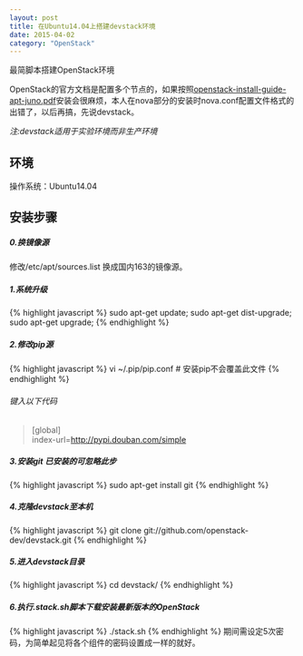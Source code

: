 ```yaml
---
layout: post
title: 在Ubuntu14.04上搭建devstack环境
date: 2015-04-02
category: "OpenStack"
---
```



最简脚本搭建OpenStack环境

OpenStack的官方文档是配置多个节点的，如果按照[openstack-install-guide-apt-juno.pdf](http://docs.openstack.org/juno/install-guide/install/apt/content/)安装会很麻烦，本人在nova部分的安装时nova.conf配置文件格式的出错了，以后再搞，先说devstack。

*注:devstack适用于实验环境而非生产环境*

## 环境

操作系统：Ubuntu14.04

## 安装步骤

##### 0.换镜像源

修改/etc/apt/sources.list 换成国内163的镜像源。

##### 1.系统升级

{% highlight javascript %}
sudo apt-get update;
sudo apt-get dist-upgrade;
sudo apt-get upgrade;
{% endhighlight %}

##### 2.修改pip源

{% highlight javascript %}
    vi ~/.pip/pip.conf        # 安装pip不会覆盖此文件
{% endhighlight %}
###### 键入以下代码

>[global]<br>
>index-url=http://pypi.douban.com/simple

##### 3.安装git *已安装的可忽略此步*

{% highlight javascript %}
sudo apt-get install git
{% endhighlight %}

##### 4.克隆devstack至本机

{% highlight javascript %}
git clone git://github.com/openstack-dev/devstack.git
{% endhighlight %}

##### 5.进入devstack目录

{% highlight javascript %}
cd devstack/
{% endhighlight %}

##### 6.执行.stack.sh脚本下载安装最新版本的OpenStack

{% highlight javascript %}
./stack.sh
{% endhighlight %}
期间需设定5次密码，为简单起见将各个组件的密码设置成一样的就好。